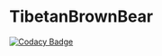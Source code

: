 # TibetanBrownBear

[![Codacy Badge](https://api.codacy.com/project/badge/Grade/0931b8ef0a8243b69561c5273863911b)](https://www.codacy.com/app/yeti-platform/TibetanBrownBear?utm_source=github.com&utm_medium=referral&utm_content=yeti-platform/TibetanBrownBear&utm_campaign=badger)
